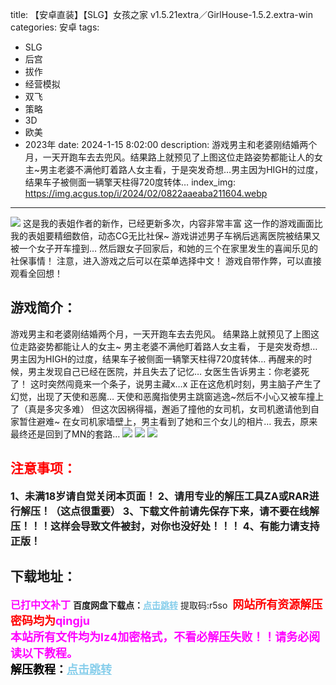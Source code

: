 title: 【安卓直装】【SLG】女孩之家 v1.5.21extra／GirlHouse-1.5.2.extra-win
categories: 安卓
tags:
- SLG
- 后宫
- 拔作
- 经营模拟
- 双飞
- 策略
- 3D
- 欧美
- 2023年
date: 2024-1-15 8:02:00
description: 游戏男主和老婆刚结婚两个月，一天开跑车去去兜风。结果路上就预见了上图这位走路姿势都能让人的女主~男主老婆不满他盯着路人女主看，于是突发奇想…男主因为HIGH的过度，结果车子被侧面一辆擎天柱得720度转体…
index_img: https://img.acgus.top/i/2024/02/0822aaeaba211604.webp
---
![](https://img.acgus.top/i/2024/02/0822aaeaba211604.webp)
这是我的表姐作者的新作，已经更新多次，内容非常丰富
这一作的游戏画面比我的表姐要精细数倍，动态CG无比社保~
游戏讲述男子车祸后逃离医院被结果又被一个女子开车撞到…
然后跟女子回家后，和她的三个在家里发生的喜闻乐见的社保事情！
注意，进入游戏之后可以在菜单选择中文！
游戏自带作弊，可以直接观看全回想！

## 游戏简介：
游戏男主和老婆刚结婚两个月，一天开跑车去去兜风。
结果路上就预见了上图这位走路姿势都能让人的女主~
男主老婆不满他盯着路人女主看，
于是突发奇想…
男主因为HIGH的过度，结果车子被侧面一辆擎天柱得720度转体…
再醒来的时候，男主发现自己已经在医院，并且失去了记忆…
女医生告诉男主：你老婆死了！
这时突然闯竟来一个条子，说男主藏x…x
正在这危机时刻，男主脑子产生了幻觉，出现了天使和恶魔…
天使和恶魔指使男主跳窗逃逸~然后不小心又被车撞上了（真是多灾多难）
但这次因祸得福，邂逅了撞他的女司机，女司机邀请他到自家暂住避难~
在女司机家墙壁上，男主看到了她和三个女儿的相片…
我去，原来最终还是回到了MN的套路…
![](https://img.acgus.top/i/2024/02/21d291bdaf211615.webp)
![](https://img.acgus.top/i/2024/02/e617be6dae211611.webp)
![](https://img.acgus.top/i/2024/02/104525bbca211608.webp)








## <font color=#FF0000 >注意事项：</font>
<font size=3><b>1、未满18岁请自觉关闭本页面！
2、请用专业的解压工具ZA或RAR进行解压！（这点很重要）
3、下载文件前请先保存下来，请不要在线解压！！！这样会导致文件被封，对你也没好处！！！
4、有能力请支持正版！</b></font>

## 下载地址：
<font color=#FF00FF size=3><b>已打中文补丁</b></font>
<b>百度网盘下载点：</b><a href="https://pan.baidu.com/s/1kInp4-_uWY2SJwFzmeA1lw?pwd=r5so" style="color: #87CEEB;"><b>点击跳转</b></a> 提取码:r5so
<a style="padding: 0" href="https://post.qingju.org/AD/"><img style="max-width:100%" src="https://img.acgus.top/i/2024/07/478f689b8021d8d499ab43d21acf137a.gif" alt=""></a>
<b><font color=#FF0000 size=4>网站所有资源解压密码均为</b></font><b><font color=#FF00FF size=4>qingju</font><font color=#FF0000 ></font></b><br><b><font color=#FF00FF size=4>本站所有文件均为lz4加密格式，不看必解压失败！！请务必阅读以下教程。</b></font><br><b><font color=#000 size=4>解压教程：</b><a href="https://post.qingju.org/tutorial/000/" style="color: #87CEEB;"><b>点击跳转</b></a>